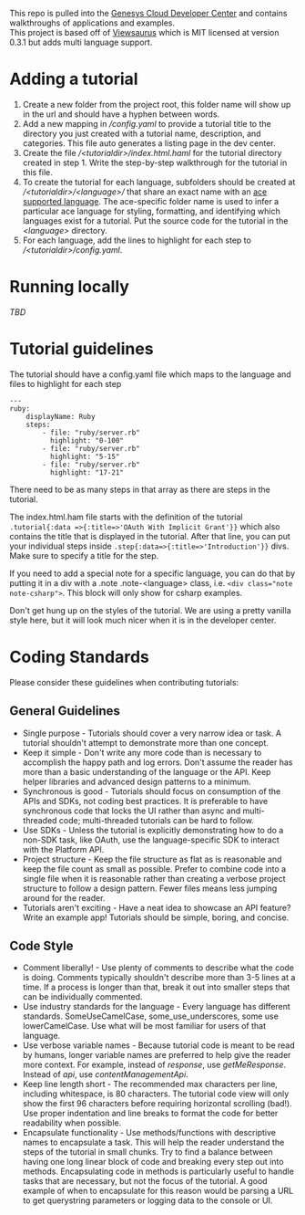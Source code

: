 This repo is pulled into the [Genesys Cloud Developer Center](http://developer.mypurecloud.com) and contains walkthroughs of applications and examples.  
This project is based off of [Viewsaurus](https://www.npmjs.com/package/viewsaurus) which is MIT licensed at version 0.3.1 but adds multi language support.

# Adding a tutorial
1. Create a new folder from the project root, this folder name will show up in the url and should have a hyphen between words.
2. Add a new mapping in _/config.yaml_ to provide a tutorial title to the directory you just created with a tutorial name, description, and categories.  This file auto generates a listing page in the dev center.
3. Create the file  _/\<tutorialdir>/index.html.haml_ for the tutorial directory created in step 1. Write the step-by-step walkthrough for the tutorial in this file.
4. To create the tutorial for each language, subfolders should be created at _/\<tutorialdir>/\<language>/_ that share an exact name with an [ace supported language](https://cdnjs.com/libraries/ace/). The ace-specific folder name is used to infer a particular ace language for styling, formatting, and identifying which languages exist for a tutorial. Put the source code for the tutorial in the _\<language>_ directory.
5. For each language, add the lines to highlight for each step to _/\<tutorialdir>/config.yaml_.

# Running locally

_TBD_

# Tutorial guidelines

The tutorial should have a config.yaml file which maps to the language and files to highlight for each step

```
---
ruby:
    displayName: Ruby
    steps:
        - file: "ruby/server.rb"
          highlight: "0-100"
        - file: "ruby/server.rb"
          highlight: "5-15"
        - file: "ruby/server.rb"
          highlight: "17-21"

```

There need to be as many steps in that array as there are steps in the tutorial.

The index.html.ham file starts with the definition of the tutorial `.tutorial{:data =>{:title=>'OAuth With Implicit Grant'}}` which also contains the title that is displayed in the tutorial.  After that line, you can put your individual steps inside `.step{:data=>{:title=>'Introduction'}}` divs.  Make sure to specify a title for the step.

If you need to add a special note for a specific language, you can do that by putting it in a div with a .note .note-\<language> class, i.e. ```<div class="note note-csharp">```.  This block will only show for csharp examples.  

Don't get hung up on the styles of the tutorial.  We are using a pretty vanilla style here, but it will look much nicer when it is in the developer center.

# Coding Standards

Please consider these guidelines when contributing tutorials:

## General Guidelines

* Single purpose - Tutorials should cover a very narrow idea or task. A tutorial shouldn't attempt to demonstrate more than one concept.
* Keep it simple - Don't write any more code than is necessary to accomplish the happy path and log errors. Don't assume the reader has more than a basic understanding of the language or the API. Keep helper libraries and advanced design patterns to a minimum.
* Synchronous is good - Tutorials should focus on consumption of the APIs and SDKs, not coding best practices. It is preferable to have synchronous code that locks the UI rather than async and multi-threaded code; multi-threaded tutorials can be hard to follow.
* Use SDKs - Unless the tutorial is explicitly demonstrating how to do a non-SDK task, like OAuth, use the language-specific SDK to interact with the Platform API. 
* Project structure - Keep the file structure as flat as is reasonable and keep the file count as small as possible. Prefer to combine code into a single file when it is reasonable rather than creating a verbose project structure to follow a design pattern. Fewer files means less jumping around for the reader.
* Tutorials aren't exciting - Have a neat idea to showcase an API feature? Write an example app! Tutorials should be simple, boring, and concise. 

## Code Style

* Comment liberally! - Use plenty of comments to describe what the code is doing. Comments typically shouldn't describe more than 3-5 lines at a time. If a process is longer than that, break it out into smaller steps that can be individually commented.
* Use industry standards for the language - Every language has different standards. SomeUseCamelCase, some_use_underscores, some use lowerCamelCase. Use what will be most familiar for users of that language. 
* Use verbose variable names - Because tutorial code is meant to be read by humans, longer variable names are preferred to help give the reader more context. For example, instead of _response_, use _getMeResponse_. Instead of _api_, use _contentManagementApi_.
* Keep line length short - The recommended max characters per line, including whitespace, is 80 characters. The tutorial code view will only show the first 96 characters before requiring horizontal scrolling (bad!). Use proper indentation and line breaks to format the code for better readability when possible.
* Encapsulate functionality - Use methods/functions with descriptive names to encapsulate a task. This will help the reader understand the steps of the tutorial in small chunks. Try to find a balance between having one long linear block of code and breaking every step out into methods. Encapsulating code in methods is particularly useful to handle tasks that are necessary, but not the focus of the tutorial. A good example of when to encapsulate for this reason would be parsing a URL to get querystring parameters or logging data to the console or UI.
